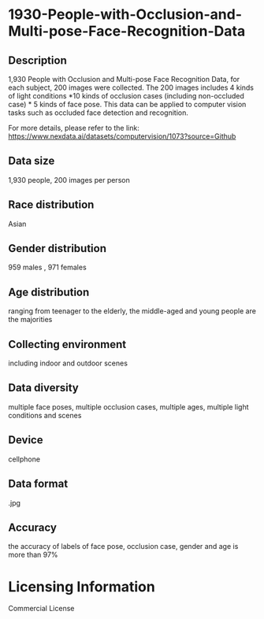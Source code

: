 # 1930-People-with-Occlusion-and-Multi-pose-Face-Recognition-Data


## Description
1,930 People with Occlusion and Multi-pose Face Recognition Data, for each subject, 200 images were collected. The 200 images includes 4 kinds of light conditions *10 kinds of occlusion cases (including non-occluded case) * 5 kinds of face pose. This data can be applied to computer vision tasks such as occluded face detection and recognition.

For more details, please refer to the link: https://www.nexdata.ai/datasets/computervision/1073?source=Github


## Data size
1,930 people, 200 images per person

## Race distribution
Asian

## Gender distribution
959 males , 971 females

## Age distribution
ranging from teenager to the elderly, the middle-aged and young people are the majorities

## Collecting environment
including indoor and outdoor scenes

## Data diversity
multiple face poses, multiple occlusion cases, multiple ages, multiple light conditions and scenes

## Device
cellphone

## Data format
.jpg

## Accuracy
the accuracy of labels of face pose, occlusion case, gender and age is more than 97%

# Licensing Information
Commercial License
